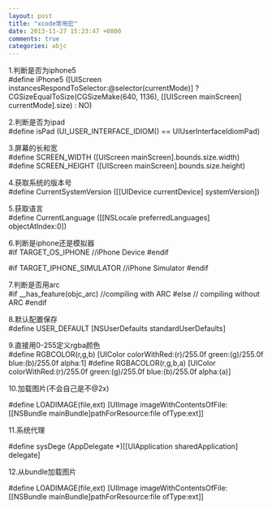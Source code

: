 ```yaml
---
layout: post
title: "xcode常用宏"
date: 2013-11-27 15:23:47 +0800
comments: true
categories: objc
---
```

1.判断是否为iphone5  
\#define iPhone5 ([UIScreen instancesRespondToSelector:@selector(currentMode)] ?
CGSizeEqualToSize(CGSizeMake(640, 1136), [[UIScreen mainScreen] currentMode].size) : NO)

2.判断是否为ipad  
\#define isPad (UI\_USER\_INTERFACE\_IDIOM() == UIUserInterfaceIdiomPad)

3.屏幕的长和宽  
\#define SCREEN\_WIDTH ([UIScreen mainScreen].bounds.size.width)
\#define SCREEN\_HEIGHT ([UIScreen mainScreen].bounds.size.height)

<!--more-->

4.获取系统的版本号    
\#define CurrentSystemVersion ([[UIDevice currentDevice] systemVersion]) 

5.获取语言  
\#define CurrentLanguage ([[NSLocale preferredLanguages] objectAtIndex:0])

6.判断是iphone还是模拟器  
\#if TARGET\_OS\_IPHONE
//iPhone Device
\#endif
 
\#if TARGET\_IPHONE\_SIMULATOR
//iPhone Simulator
\#endif

7.判断是否用arc  
\#if \_\_has\_feature(objc\_arc)
//compiling with ARC
\#else
// compiling without ARC
\#endif

8.默认配置保存  
\#define USER\_DEFAULT [NSUserDefaults standardUserDefaults]

9.直接用0-255定义rgba颜色  
\#define RGBCOLOR(r,g,b) [UIColor colorWithRed:(r)/255.0f green:(g)/255.0f blue:(b)/255.0f alpha:1]
\#define RGBACOLOR(r,g,b,a) [UIColor colorWithRed:(r)/255.0f green:(g)/255.0f blue:(b)/255.0f
alpha:(a)]

10.加载图片(不会自己是不@2x)  

\#define LOADIMAGE(file,ext) [UIImage imageWithContentsOfFile:[[NSBundle
mainBundle]pathForResource:file ofType:ext]]

 

11.系统代理  

\#define sysDege (AppDelegate \*)[[UIApplication sharedApplication] delegate]

 

12.从bundle加载图片  

\#define LOADIMAGE(file,ext) [UIImage imageWithContentsOfFile:[[NSBundle
mainBundle]pathForResource:file ofType:ext]]
